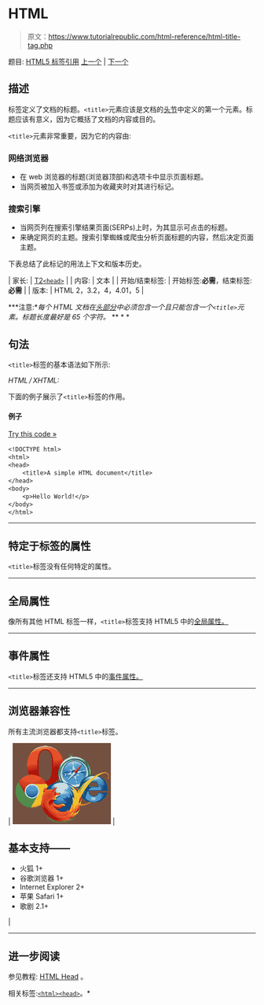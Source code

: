 # HTML <title>标签</title>

> 原文：<https://www.tutorialrepublic.com/html-reference/html-title-tag.php>

题目: [HTML5 标签引用](html5-tags.php) [上一个](html5-time-tag.php) | [下一个](html-tr-tag.php)

## 描述

标签定义了文档的标题。`<title>`元素应该是文档的[头节](../html-tutorial/html-head.php)中定义的第一个元素。标题应该有意义，因为它概括了文档的内容或目的。

`<title>`元素非常重要，因为它的内容由:

### 网络浏览器

*   在 web 浏览器的标题(浏览器顶部)和选项卡中显示页面标题。
*   当网页被加入书签或添加为收藏夹时对其进行标记。

### 搜索引擎

*   当网页列在搜索引擎结果页面(SERPs)上时，为其显示可点击的标题。
*   来确定网页的主题。搜索引擎蜘蛛或爬虫分析页面标题的内容，然后决定页面主题。

下表总结了此标记的用法上下文和版本历史。

| 家长: | [T2`<head>`](html-head-tag.php) |
| 内容: | 文本 |
| 开始/结束标签: | 开始标签:**必需**，结束标签:**必需** |
| 版本: | HTML 2，3.2，4，4.01，5 |

 ***注意:**每个 HTML 文档在[头部分](../html-tutorial/html-head.php)中必须包含一个且只能包含一个`<title>`元素。标题长度最好是 65 个字符。*  ** * *

## 句法

`<title>`标签的基本语法如下所示:

*HTML / XHTML:* <title> ... </title>

下面的例子展示了`<title>`标签的作用。

#### 例子

[Try this code »](../codelab.php?topic=html&file=title-tag "Try this code using online Editor")

```
<!DOCTYPE html>
<html>
<head>
    <title>A simple HTML document</title>
</head>
<body>
    <p>Hello World!</p>
</body>
</html>
```

* * *

## 特定于标签的属性

`<title>`标签没有任何特定的属性。

* * *

## 全局属性

像所有其他 HTML 标签一样，`<title>`标签支持 HTML5 中的[全局属性。](html5-global-attributes.php)

* * *

## 事件属性

`<title>`标签还支持 HTML5 中的[事件属性。](html5-event-attributes.php)

* * *

## 浏览器兼容性

所有主流浏览器都支持`<title>`标签。

| ![Browsers Icon](img/e9331123c77668c1832e541c2fca1002.png) | 

## 基本支持——

*   火狐 1+
*   谷歌浏览器 1+
*   Internet Explorer 2+
*   苹果 Safari 1+
*   歌剧 2.1+

 |

* * *

## 进一步阅读

参见教程: [HTML Head](../html-tutorial/html-head.php) 。

相关标签:[`<html>`](html-html-tag.php)[`<head>`](html-head-tag.php)。*